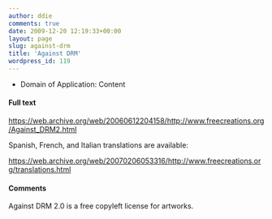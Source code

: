 ```yaml
---
author: ddie
comments: true
date: 2009-12-20 12:19:33+00:00
layout: page
slug: against-drm
title: 'Against DRM'
wordpress_id: 119
---
```


 * Domain of Application: Content

#### Full text 

https://web.archive.org/web/20060612204158/http://www.freecreations.org/Against_DRM2.html

Spanish, French, and Italian translations are available:

https://web.archive.org/web/20070206053316/http://www.freecreations.org/translations.html

#### Comments 

Against DRM 2.0 is a free copyleft license for artworks.
